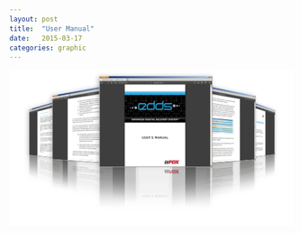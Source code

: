 ```yaml
---
layout: post
title:  "User Manual"
date:   2015-03-17
categories: graphic
---
```

<a href="/img/edds_man.png" class="swipebox" title="User Manual">
<img src="/img/edds_man.png" alt="user manual" class="img-responsive img-center">
</a>
